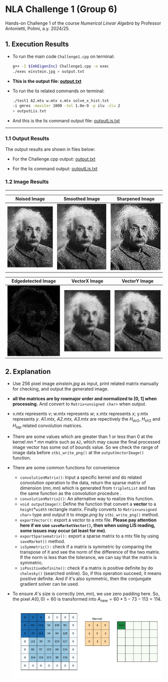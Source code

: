 # NLA Challenge 1 (Group 6)

Hands-on Challenge 1 of the course _Numerical Linear Algebra_ by Professor Antonietti, Polimi, a.y. 2024/25.

## 1. Execution Results

- To run the main code `Challenge1.cpp` on terminal:

  ```bash
  g++ -I ${mkEigenInc} Challenge1.cpp -o exec
  ./exec einstein.jpg > output.txt
  ```

- **This is the output file: [output.txt](output.txt)**

- To run the lis related commands on terminal:

  ```bash
  ./test1 A2.mtx w.mtx x.mtx solve_x_hist.txt
  -i gmres -maxiter 1000 -tol 1.0e-9 -p ilu -ilu 2
  > outputLis.txt
  ```

- And this is the lis command output file: [outputLis.txt](outputLis.txt)

---

### 1.1 Output Results

The output results are shown in files below:

- For the Challenge.cpp output: [output.txt](output.txt)

- For the lis command output: [outputLis.txt](outputLis.txt)

### 1.2 Image Results

---

| Noised Image | Smoothed Image | Sharpened Image |
|--------------|----------------|-----------------|
| ![Noised Image](output_NoisedImage.png) | ![Smoothed Image](output_SmoothedImage.png) | ![Sharpened Image](output_SharpenedImage.png) |

| Edgedetected Image | VectorX Image | VectorY Image |
|--------------|----------------|-----------------|
| ![Edgedetected Image](output_EdgeDetectionImage.png) | ![output_VectorX](output_VectorX.png) | ![output_VectorY](output_VectorY.png) |

## 2. Explanation

- Use 256 pixel image _einstein.jpg_ as input, print related matrix manually for checking, and output the generated image.

- **all the matrices are by rowmajor order and normalized to $[0,1]$ when processing.** And convert to `Matrix<unsigned char>` when output.

- v.mtx represents $v$; w.mtx represents $w$; x.mtx represents $x$; y.mtx represents $y$. _A1.mtx, A2.mtx, A3.mtx_ are repectively the $H_{av2}$, $H_{sh2}$ and $H_{lap}$ related convolution matrices.

- There are some values which are greater than 1 or less than 0 at the kernel $mn*mn$ matrix such as `A2`, which may cause the final processed image vector has some out of bounds value. So we check the range of image data before `stbi_write_png()` at the `outputVectorImage()` function.

- There are some common functions for convenience

  - `convolutionMatrix()`: Input a specific kernel and do related convolution operation to the data, return the sparse matrix of dimension $(mn,mn)$ which is generated from `tripletList` and has the same function as the convolution procedure .
  - `convolutionMatrix2()`: An alternative way to realize this function.
  - `void outputImage()`: Define the function that convert a **vector** to a `height`\*`width` rectangle matrix. Finally converts to `Matrix<unsigned char>` type and output it to _image.png_ by `stbi_write_png()` method.
  - `exportVector()`: export a vector to a mtx file. **Please pay attention here if we use `saveMarketVector()`, then when using LIS reading, some issues may occur (at least for me)**.
  - `exportSparsematrix():` export a sparse matrix to a mtx file by using `saveMarket()` method.
  - `isSymmetric():` check if a matrix is symmetric by comparing the transpose of it and see the norm of the difference of the two matrix. If the norm is less than the tolerance, we can say that the matrix is symmetric.
  - `isPositiveDefinite()`: check if a matrix is positive definite by do `cholesky()` (searched online). So, if this operation succeed, it means positive definite. And if it's also symmetric, then the conjungate gradient solver can be used.

- To ensure $A$'s size is correctly $(mn,mn)$, we use zero padding here. So, the pixel $A(0,0)=60$ is transformed into $A_{\text{new}}=60*5-73-113=114$.
  ![Example Of Zero Padding](ZeroPadding.png)
